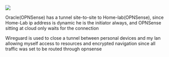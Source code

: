 
![](https://github.com/JorgeCalligopoulo/Projects/blob/main/Attachments/Topology.png)


Oracle(OPNSense) has a tunnel site-to-site to Home-lab(OPNSense), since Home-Lab ip address is dynamic he is the initiator always, and OPNSense sitting at cloud only waits for the connection

Wireguard is used to close a tunnel between personal devices and my lan allowing myself access to resources and encrypted navigation since all traffic was set to be routed through opnsense
